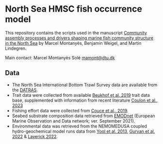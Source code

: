 # North Sea HMSC fish occurrence model

This repository contains the scripts used in the manuscript [Community assembly processes and drivers shaping marine fish community structure in the North Sea](https://doi.org/10.1111/ecog.06642) by Marcel Montanyès, Benjamin Weigel, and Martin Lindegren.

Main contact: Marcel Montanyès Solé [mamont@dtu.dk](mailto:mamont@dtu.dk)


## Data
* The North Sea International Bottom Trawl Survey data are available from the [DATRAS](https://datras.ices.dk/Data_products/Download/Download_Data_public.aspx).
* Trait data were collected from available [Beukhof et al. 2019](https://doi.org/10.1594/PANGAEA.900866) trait data base, supplemented with information from recent literature [Coulon et al., 2023](https://doi.org/10.1111/geb.13731)
* Fishing effort data were collected from [Couce et al., 2019](https://doi.org/10.14466/).
* Seabed substrate composition data retrieved from [EMODnet](https://www.emodnet-geology.eu) (European Marine Observation
and Data network; ver. September 2021).
* Environmental data was retrieved from the NEMOMEDUSA coupled hydro-geochemical model runs data from [Yool et al. 2013](https://doi.org/10.5194/gmd-6-1767-2013), [Gurvan et al. 2022](https://doi.org/10.5281/zenodo.6334656) & [Laverick 2022](https://github.com/Jack-H-Laverick/nemomedusR).
